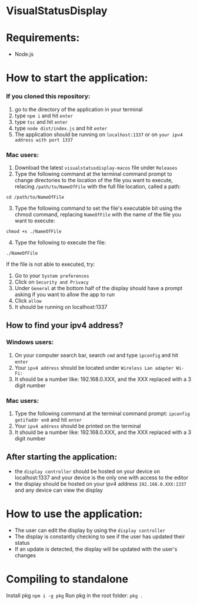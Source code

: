 # VisualStatusDisplay
# Requirements:
- Node.js

# How to start the application:
### If you cloned this repository:
1) go to the directory of the application in your terminal
2) type `npm i` and hit `enter`
3) type `tsc` and hit `enter`
4) type `node dist/index.js` and hit `enter`
5) The application should be running on `localhost:1337` or on `your ipv4 address with port 1337`

### Mac users:
1) Download the latest `visualstatusdisplay-macos` file under `Releases`
2) Type the following command at the terminal command prompt to change directories to the location of the file you want to execute, relacing `/path/to/NameOfFile` with the full file location, called a path: 

`cd /path/to/NameOfFile`

3) Type the following command to set the file's executable bit using the chmod command, replacing `NameOfFile` with the name of the file you want to execute: 

`chmod +x ./NameOfFile`

4) Type the following to execute the file: 

`./NameOfFile`

If the file is not able to executed, try:
1) Go to your `System preferences`
2) Click on `Security and Privacy`
3) Under `General` at the bottom half of the display should have a prompt asking if you want to allow the app to run
4) Click `allow`
5) It should be running on localhost:1337 

## How to find your ipv4 address?
### Windows users:
1) On your computer search bar, search `cmd` and type `ipconfig` and hit `enter`
2) Your `ipv4 address` should be located under `Wireless Lan adapter Wi-Fi:`
3) It should be a number like: 192.168.0.XXX, and the XXX replaced with a 3 digit number

### Mac users:
1) Type the following command at the terminal command prompt: `ipconfig getifaddr en0` and hit `enter`
2) Your `ipv4 address` should be printed on the terminal
3) It should be a number like: 192.168.0.XXX, and the XXX replaced with a 3 digit number

## After starting the application: 
- the `display controller` should be hosted on your device on localhost:1337 and your device is the only one with access to the editor
- the display should be hosted on your ipv4 address `192.168.0.XXX:1337` and any device can view the display

# How to use the application:
- The user can edit the display by using the `display controller`
- The display is constantly checking to see if the user has updated their status
- If an update is detected, the display will be updated with the user's changes 

# Compiling to standalone
Install pkg
`npm i -g pkg`
Run pkg in the root folder:
`pkg .`
